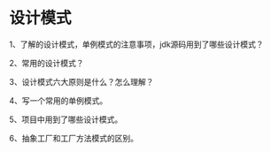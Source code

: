 # 设计模式

1、了解的设计模式，单例模式的注意事项，jdk源码用到了哪些设计模式？

2、常用的设计模式？

3、设计模式六大原则是什么？怎么理解？

4、写一个常用的单例模式。

5、项目中用到了哪些设计模式。

6、抽象工厂和工厂方法模式的区别。